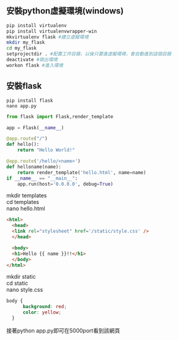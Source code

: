 ## 安裝python虛擬環境(windows)
```bash
pip install virtualenv
pip install virtualenvwrapper-win
mkvirtualenv flask #建立虛擬環境
mkdir my_flask
cd my_flask
setprojectdir . #配置工作目錄，以後只要進虛擬環境，會自動進到這個目錄
deactivate #跳出環境
workon flask #進入環境
```
## 安裝flask
```
pip install flask
nano app.py
```
```python
from flask import Flask,render_template

app = Flask(__name__)

@app.route("/")
def hello():
    return "Hello World!"

@app.route('/hello/<name>')
def helloname(name):
    return render_template('hello.html', name=name)
if __name__ == "__main__":
    app.run(host='0.0.0.0', debug=True)
```
mkdir templates<br>
cd templates<br>
nano hello.html
```html
<html>
  <head>
  <link rel="stylesheet" href='/static/style.css' />
  </head>

  <body>
  <h1>Hello {{ name }}!!</h1>
  </body>
</html>
```
mkdir static<br>
cd static<br>
nano style.css
```css
body {
      background: red;
      color: yellow;
  }

```
接著python app.py即可在5000port看到該網頁
